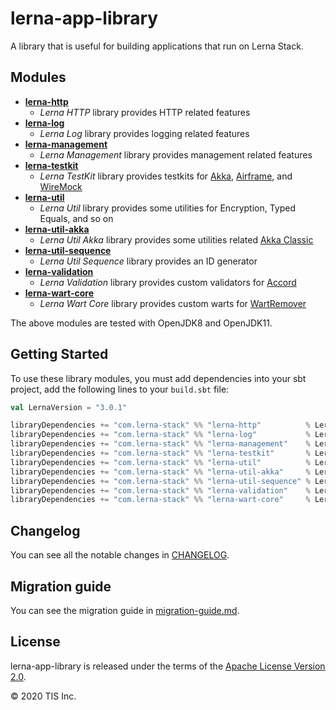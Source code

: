 # lerna-app-library

A library that is useful for building applications that run on Lerna Stack.

## Modules

- [**lerna-http**](doc/lerna-http.md)
    - *Lerna HTTP* library provides HTTP related features
- [**lerna-log**](doc/lerna-log.md)
    - *Lerna Log* library provides logging related features
- [**lerna-management**](doc/lerna-management.md)
    - *Lerna Management* library provides management related features
- [**lerna-testkit**](doc/lerna-testkit.md)
    - *Lerna TestKit* library provides testkits for [Akka], [Airframe], and [WireMock]
- [**lerna-util**](doc/lerna-util.md)
    - *Lerna Util* library provides some utilities for Encryption, Typed Equals, and so on
- [**lerna-util-akka**](doc/lerna-util-akka.md)
    - *Lerna Util Akka* library provides some utilities related [Akka Classic]
- [**lerna-util-sequence**](doc/lerna-util-sequence.md)
    - *Lerna Util Sequence* library provides an ID generator
- [**lerna-validation**](doc/lerna-validation.md)
    - *Lerna Validation* library provides custom validators for [Accord]
- [**lerna-wart-core**](doc/lerna-wart-core.md)
    - *Lerna Wart Core* library provides custom warts for [WartRemover]
    
The above modules are tested with OpenJDK8 and OpenJDK11.

[Accord]: http://wix.github.io/accord/
[Akka]: https://doc.akka.io/docs/akka/current/
[Akka Classic]: https://doc.akka.io/docs/akka/current/index-classic.html
[Airframe]: https://wvlet.org/airframe/
[WireMock]: http://wiremock.org/
[WartRemover]: https://www.wartremover.org/

## Getting Started

To use these library modules, you must add dependencies into your sbt project, add the following lines to your `build.sbt` file:

```scala
val LernaVersion = "3.0.1"

libraryDependencies += "com.lerna-stack" %% "lerna-http"          % LernaVersion
libraryDependencies += "com.lerna-stack" %% "lerna-log"           % LernaVersion
libraryDependencies += "com.lerna-stack" %% "lerna-management"    % LernaVersion
libraryDependencies += "com.lerna-stack" %% "lerna-testkit"       % LernaVersion
libraryDependencies += "com.lerna-stack" %% "lerna-util"          % LernaVersion
libraryDependencies += "com.lerna-stack" %% "lerna-util-akka"     % LernaVersion
libraryDependencies += "com.lerna-stack" %% "lerna-util-sequence" % LernaVersion
libraryDependencies += "com.lerna-stack" %% "lerna-validation"    % LernaVersion
libraryDependencies += "com.lerna-stack" %% "lerna-wart-core"     % LernaVersion
```

## Changelog

You can see all the notable changes in [CHANGELOG](CHANGELOG.md).

## Migration guide

You can see the migration guide in [migration-guide.md](doc/migration-guide.md).

## License

lerna-app-library is released under the terms of the [Apache License Version 2.0](LICENSE).

© 2020 TIS Inc.
